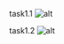  task1.1 
![alt](https://i.ibb.co/vPdLPjV/task1-1.png)

task1.2
![alt](https://i.ibb.co/M6Qybbj/task1-2.png)


